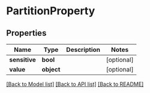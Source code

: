 # PartitionProperty

## Properties
Name | Type | Description | Notes
------------ | ------------- | ------------- | -------------
**sensitive** | **bool** |  | [optional] 
**value** | **object** |  | [optional] 

[[Back to Model list]](../README.md#documentation-for-models) [[Back to API list]](../README.md#documentation-for-api-endpoints) [[Back to README]](../README.md)


